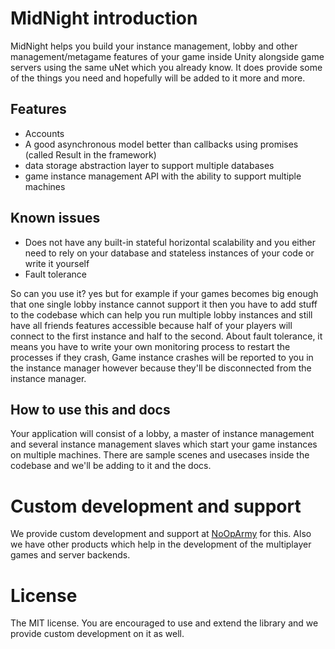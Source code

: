 # MidNight introduction

MidNight helps you build your instance management, lobby and other management/metagame features of your game inside Unity alongside game servers using the same uNet which you already know. It does provide some of the things you need and hopefully will be added to it more and more.

## Features

- Accounts
- A good asynchronous model better than callbacks using promises (called Result in the framework)
- data storage abstraction layer to support multiple databases
- game instance management API with the ability to support multiple machines

## Known issues

- Does not have any built-in stateful horizontal scalability and you either need to rely on your database and stateless instances of your code or write it yourself
- Fault tolerance 

So can you use it? yes but for example if your games becomes big enough that one single lobby instance cannot support it then you have to add stuff to the codebase which can help you run multiple lobby instances and still have all friends features accessible because half of your players will connect to the first instance and half to the second.
About fault tolerance, it means you have to write your own monitoring process to restart the processes if they crash, Game instance crashes will be reported to you in the instance manager however because they'll be disconnected from the instance manager.

## How to use this and docs

Your application will consist of a lobby, a master of instance management and several instance management slaves which start your game instances on multiple machines. 
There are sample scenes and usecases inside the codebase and we'll be adding to it and the docs.

# Custom development and support

We provide custom development and support at [NoOpArmy](www.nooparmygames.com) for this. Also we have other products which help in the development of the multiplayer games and server backends.

# License

The MIT license. You are encouraged to use and extend the library and we provide custom development on it as well.
